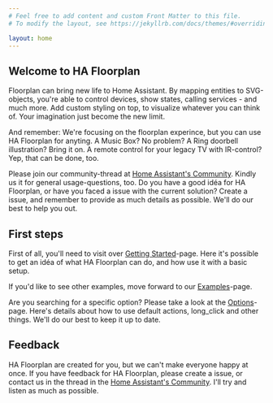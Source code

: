```yaml
---
# Feel free to add content and custom Front Matter to this file.
# To modify the layout, see https://jekyllrb.com/docs/themes/#overriding-theme-defaults

layout: home
---
```


## Welcome to HA Floorplan

Floorplan can bring new life to Home Assistant. By mapping entities to SVG-objects, you're able to control devices, show states, calling services - and much more. Add custom styling on top, to visualize whatever you can think of. Your imagination just become the new limit.

And remember: We're focusing on the floorplan experince, but you can use HA Floorplan for anyting. A Music Box? No problem? A Ring doorbell illustration? Bring it on. A remote control for your legacy TV with IR-control? Yep, that can be done, too.

Please join our community-thread at [Home Assistant's Community](https://community.home-assistant.io/t/floorplan-now-available-as-a-lovelace-card/115489). Kindly us it for general usage-questions, too. Do you have a good idéa for HA Floorplan, or have you faced a issue with the current solution? Create a issue, and remember to provide as much details as possible. We'll do our best to help you out.

## First steps

First of all, you'll need to visit over [Getting Started](./getting-started/)-page. Here it's possible to get an idéa of what HA Floorplan can do, and how use it with a basic setup.

If you'd like to see other examples, move forward to our [Examples](./examples/)-page.

Are you searching for a specific option? Please take a look at the [Options](./options/)-page. Here's details about how to use default actions, long_click and other things. We'll do our best to keep it up to date.

## Feedback
HA Floorplan are created for you, but we can't make everyone happy at once. If you have feedback for HA Floorplan, please create a issue, or contact us in the thread in the [Home Assistant's Community](https://community.home-assistant.io/t/floorplan-now-available-as-a-lovelace-card/115489). I'll try and listen as much as possible. 
